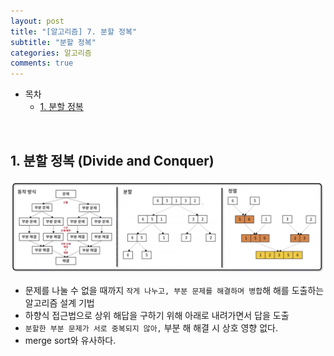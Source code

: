 ```yaml
---
layout: post
title: "[알고리즘] 7. 분할 정복"
subtitle: "분할 정복"
categories: 알고리즘
comments: true
---
```


- 목차
  - [1. 분할 정복](#)

<br>

## 1. 분할 정복 (Divide and Conquer)

![분할정복](/assets/img/study/분할정복.png)<br>


- 문제를 나눌 수 없을 때까지 `작게 나누고, 부분 문제를 해결하며 병합`해 해를 도출하는 알고리즘 설계 기법
- 하향식 접근법으로 상위 해답을 구하기 위해 아래로 내려가면서 답을 도출
- `분할한 부분 문제가 서로 중복되지 않아,` 부분 해 해결 시 상호 영향 없다.
- merge sort와 유사하다.

<br>

